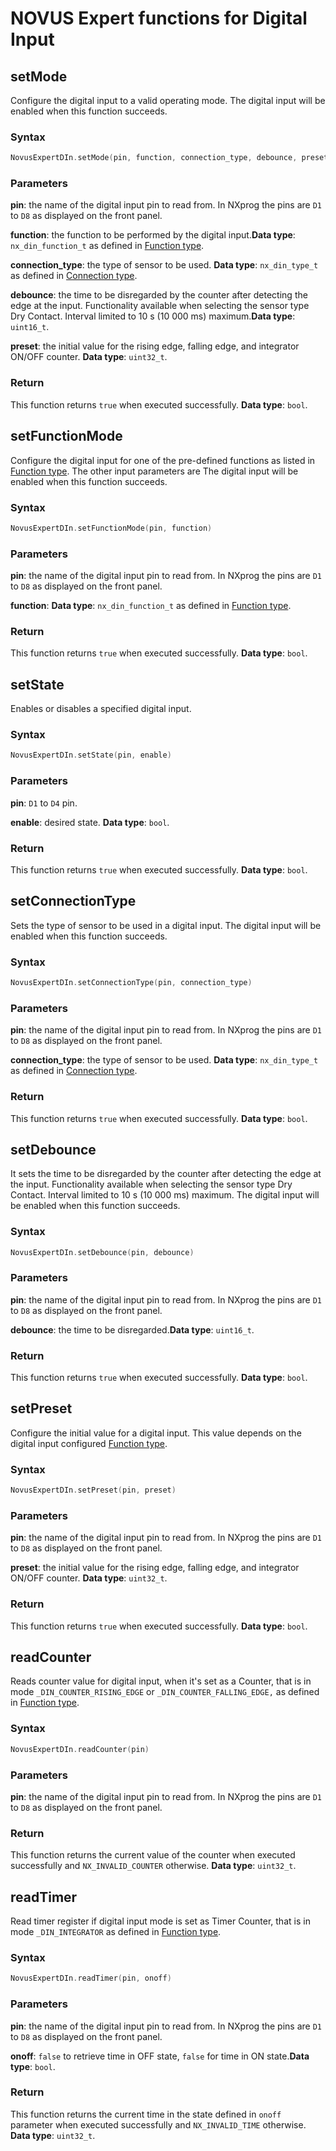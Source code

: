 # NOVUS Expert functions for Digital Input

## setMode
Configure the digital input to a valid operating mode. The digital input will be enabled when this function succeeds.


### Syntax
```C
NovusExpertDIn.setMode(pin, function, connection_type, debounce, preset)
```

### Parameters
**pin**: the name of the digital input pin to read from. In NXprog the pins are `D1` to `D8` as displayed on the front panel.

**function**: the function to be performed by the digital input.**Data type**: `nx_din_function_t` as defined in [Function type](./DigitalConfiguration.md/#Function-type). 

**connection_type**: the type of sensor to be used. **Data type**: `nx_din_type_t` as defined in [Connection type](./DigitalConfiguration.md/#Connection-type). 

**debounce**: the time to be disregarded by the counter after detecting the edge at the input. Functionality available when selecting
the sensor type Dry Contact. Interval limited to 10 s (10 000 ms) maximum.**Data type**: `uint16_t`.

**preset**: the initial value for the rising edge, falling edge, and integrator ON/OFF counter. **Data type**: `uint32_t`.

### Return
This function returns `true` when executed successfully. **Data type**: `bool`.


## setFunctionMode
Configure the digital input for one of the pre-defined functions as listed in [Function type](./DigitalConfiguration.md/#Function-type). The other input parameters are The digital input will be enabled when this function succeeds.

### Syntax
```C
NovusExpertDIn.setFunctionMode(pin, function) 
```

### Parameters
**pin**: the name of the digital input pin to read from. In NXprog the pins are `D1` to `D8` as displayed on the front panel.

**function**: **Data type**: `nx_din_function_t` as defined in [Function type](./DigitalConfiguration.md/#Function-type).

### Return
This function returns `true` when executed successfully.
**Data type**: `bool`.

## setState
Enables or disables a specified digital input.

### Syntax
```C
NovusExpertDIn.setState(pin, enable) 
```

### Parameters
**pin**: `D1` to `D4` pin.

**enable**: desired state. **Data type**: `bool`.

### Return
This function returns `true` when executed successfully. **Data type**: `bool`.


## setConnectionType

Sets the type of sensor to be used in a digital input.  The digital input will be enabled when this function succeeds.

### Syntax
```C
NovusExpertDIn.setConnectionType(pin, connection_type)
```

### Parameters
**pin**: the name of the digital input pin to read from. In NXprog the pins are `D1` to `D8` as displayed on the front panel.

**connection_type**: the type of sensor to be used. **Data type**: `nx_din_type_t` as defined in [Connection type](./DigitalConfiguration.md/#Connection-type). 

### Return
This function returns `true` when executed successfully. **Data type**: `bool`.

## setDebounce

It sets the time to be disregarded by the counter after detecting the edge at the input. Functionality available when selecting
the sensor type Dry Contact. Interval limited to 10 s (10 000 ms) maximum. The digital input will be enabled when this function succeeds.

### Syntax
```C
NovusExpertDIn.setDebounce(pin, debounce)
```

### Parameters
**pin**: the name of the digital input pin to read from. In NXprog the pins are `D1` to `D8` as displayed on the front panel.

**debounce**: the time to be disregarded.**Data type**: `uint16_t`.

### Return
This function returns `true` when executed successfully. **Data type**: `bool`.

## setPreset
Configure the initial value for a digital input. This value depends on the digital input configured [Function type](./DigitalConfiguration.md/#Function-type).

### Syntax
```C
NovusExpertDIn.setPreset(pin, preset)
```

### Parameters
**pin**: the name of the digital input pin to read from. In NXprog the pins are `D1` to `D8` as displayed on the front panel.

**preset**: the initial value for the rising edge, falling edge, and integrator ON/OFF counter. **Data type**: `uint32_t`.

### Return
This function returns `true` when executed successfully. **Data type**: `bool`.

## readCounter
Reads counter value for digital input, when it's set as a Counter, that is in mode `_DIN_COUNTER_RISING_EDGE` or `_DIN_COUNTER_FALLING_EDGE,` as defined in [Function type](./DigitalConfiguration.md/#Function-type).

### Syntax
```C
NovusExpertDIn.readCounter(pin)
```

### Parameters
**pin**: the name of the digital input pin to read from. In NXprog the pins are `D1` to `D8` as displayed on the front panel.

### Return
This function returns the current value of the counter when executed successfully and `NX_INVALID_COUNTER` otherwise. **Data type**: `uint32_t`.

## readTimer

Read timer register if digital input mode is set as Timer Counter, that is in mode `_DIN_INTEGRATOR` as defined in [Function type](./DigitalConfiguration.md/#Function-type).

### Syntax
```C
NovusExpertDIn.readTimer(pin, onoff)
```

### Parameters
**pin**: the name of the digital input pin to read from. In NXprog the pins are `D1` to `D8` as displayed on the front panel.

**onoff**:  `false` to retrieve time in OFF state, `false` for time in ON state.**Data type**: `bool`.

### Return
This function returns the current time in the state defined in `onoff` parameter when executed successfully and `NX_INVALID_TIME` otherwise. **Data type**: `uint32_t`.

